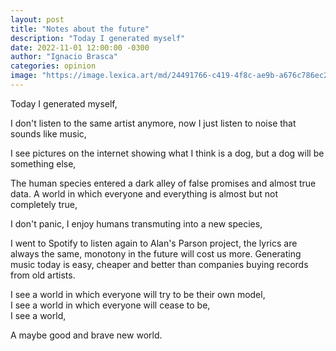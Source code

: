 ```yaml
---
layout: post
title: "Notes about the future"
description: "Today I generated myself"
date: 2022-11-01 12:00:00 -0300
author: "Ignacio Brasca"
categories: opinion
image: "https://image.lexica.art/md/24491766-c419-4f8c-ae9b-a676c786ec2b"
---
```


Today I generated myself,

I don't listen to the same artist anymore, now I just listen to noise that sounds like music,

I see pictures on the internet showing what I think is a dog, but a dog will be something else,

The human species entered a dark alley of false promises and almost true data. A world in which everyone and everything is almost but not completely true,

I don't panic, I enjoy humans transmuting into a new species,

I went to Spotify to listen again to Alan's Parson project, the lyrics are always the same, monotony in the future will cost us more. Generating music today is easy, cheaper and better than companies buying records from old artists.

I see a world in which everyone will try to be their own model,  
I see a world in which everyone will cease to be,  
I see a world,

A maybe good and brave new world.
